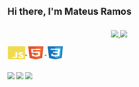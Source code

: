 ## Hi there, I'm Mateus Ramos

##

<div align="center">
  <a href="https://github.com/MateusSRamos">
  <img height="160em" src="https://github-readme-stats.vercel.app/api?username=MateusSRamos&show_icons=true&theme=dark&include_all_commits=true&count_private=true"/>
  <img height="160em" src="https://github-readme-stats.vercel.app/api/top-langs/?username=MateusSRamos&layout=compact&langs_count=7&theme=dark"/>
</div>
<div style="display: inline_block"><br>
  <img align="center" alt="MateusSRamos-Js" height="30" width="40" src="https://raw.githubusercontent.com/devicons/devicon/master/icons/javascript/javascript-plain.svg">
  <img align="center" alt="MateusSRamos-HTML" height="30" width="40" src="https://raw.githubusercontent.com/devicons/devicon/master/icons/html5/html5-original.svg">
  <img align="center" alt="MateusSRamos" height="30" width="40" src="https://raw.githubusercontent.com/devicons/devicon/master/icons/css3/css3-original.svg"
 </div>
  
  ##
  
  <div> 
 
  <a href="https://www.instagram.com/mateus45ramos" target="_blank"><img src="https://img.shields.io/badge/-Instagram-%23E4405F?style=for-the-badge&logo=instagram&logoColor=white" target="_blank"></a>
  <a href = "mateusramos.dev@gmail.com"><img src="https://img.shields.io/badge/-Gmail-%23333?style=for-the-badge&logo=gmail&logoColor=white" target="_blank"></a>
  <a href="https://www.linkedin.com/in/mateus45ramos" target="_blank"><img src="https://img.shields.io/badge/-LinkedIn-%230077B5?style=for-the-badge&logo=linkedin&logoColor=white" target="_blank"></a> 
 
</div>

